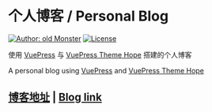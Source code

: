 # 个人博客 / Personal Blog

[![Author: old Monster](https://img.shields.io/badge/Author-old.Monster-blue.svg?style=for-the-badge)](https://zswei.xyz)
[![License](https://github.com/001monster/monster_blog)](https://github.com/001monster/monster_blog)

使用 [VuePress](https://v2.vuepress.vuejs.org/zh/) 与 [VuePress Theme Hope](https://vuepress-theme-hope.github.io/v2/zh/) 搭建的个人博客

A personal blog using [VuePress](https://v2.vuepress.vuejs.org/) and [VuePress Theme Hope](https://vuepress-theme-hope.github.io/v2/)

## [博客地址](https://zswei.xyz) | [Blog link](https://zswei.xyz)
